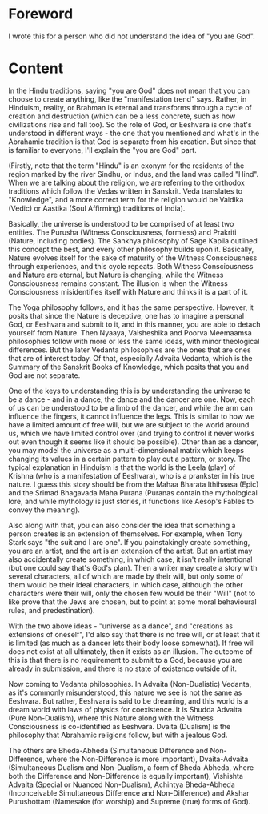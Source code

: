 # Foreword
I wrote this for a person who did not understand the idea of "you are God".

# Content
In the Hindu traditions, saying "you are God" does not mean that you can choose to create anything, like the "manifestation trend" says. Rather, in Hinduism, reality, or Brahman is eternal and transforms through a cycle of creation and destruction (which can be a less concrete, such as how civilizations rise and fall too). So the role of God, or Eeshvara is one that's understood in different ways - the one that you mentioned and what's in the Abrahamic tradition is that God is separate from his creation. But since that is familiar to everyone, I'll explain the "you are God" part.

(Firstly, note that the term "Hindu" is an exonym for the residents of the region marked by the river Sindhu, or Indus, and the land was called "Hind". When we are talking about the religion, we are referring to the orthodox traditions which follow the Vedas written in Sanskrit. Veda translates to "Knowledge", and a more correct term for the religion would be Vaidika (Vedic) or Aastika (Soul Affirming) traditions of India).

Basically, the universe is understood to be comprised of at least two entities. The Purusha (Witness Consciousness, formless) and Prakriti (Nature, including bodies). The Sankhya philosophy of Sage Kapila outlined this concept the best, and every other philosophy builds upon it. Basically, Nature evolves itself for the sake of maturity of the Witness Consciousness through experiences, and this cycle repeats. Both Witness Consciousness and Nature are eternal, but Nature is changing, while the Witness Consciousness remains constant. The illusion is when the Witness Consciousness misidentifies itself with Nature and thinks it is a part of it.

The Yoga philosophy follows, and it has the same perspective. However, it posits that since the Nature is deceptive, one has to imagine a personal God, or Eeshvara and submit to it, and in this manner, you are able to detach yourself from Nature. Then Nyaaya, Vaisheshika and Poorva Meemaamsa philosophies follow with more or less the same ideas, with minor theological differences. But the later Vedanta philosophies are the ones that are ones that are of interest today. Of that, especially Advaita Vedanta, which is the Summary of the Sanskrit Books of Knowledge, which posits that you and God are not separate.

One of the keys to understanding this is by understanding the universe to be a dance - and in a dance, the dance and the dancer are one. Now, each of us can be understood to be a limb of the dancer, and while the arm can influence the fingers, it cannot influence the legs. This is similar to how we have a limited amount of free will, but we are subject to the world around us, which we have limited control over (and trying to control it never works out even though it seems like it should be possible). Other than as a dancer, you may model the universe as a multi-dimensional matrix which keeps changing its values in a certain pattern to play out a pattern, or story. The typical explanation in Hinduism is that the world is the Leela (play) of Krishna (who is a manifestation of Eeshvara), who is a prankster in his true nature. I guess this story should be from the Mahaa Bharata Ithihaasa (Epic) and the Srimad Bhagavada Maha Purana (Puranas contain the mythological lore, and while mythology is just stories, it functions like Aesop's Fables to convey the meaning).

Also along with that, you can also consider the idea that something a person creates is an extension of themselves. For example, when Tony Stark says "the suit and I are one". If you painstakingly create something, you are an artist, and the art is an extension of the artist. But an artist may also accidentally create something, in which case, it isn't really intentional (but one could say that's God's plan). Then a writer may create a story with several characters, all of which are made by their will, but only some of them would be their ideal characters, in which case, although the other characters were their will, only the chosen few would be their "Will" (not to like prove that the Jews are chosen, but to point at some moral behavioural rules, and predestination).

With the two above ideas - "universe as a dance", and "creations as extensions of oneself", I'd also say that there is no free will, or at least that it is limited (as much as a dancer lets their body loose somewhat). If free will does not exist at all ultimately, then it exists as an illusion. The outcome of this is that there is no requirement to submit to a God, because you are already in submission, and there is no state of existence outside of it.

Now coming to Vedanta philosophies. In Advaita (Non-Dualistic) Vedanta, as it's commonly misunderstood, this nature we see is not the same as Eeshvara. But rather, Eeshvara is said to be dreaming, and this world is a dream world with laws of physics for coexistence. It is Shudda Advaita (Pure Non-Dualism), where this Nature along with the Witness Consciousness is co-identified as Eeshvara. Dvaita (Dualism) is the philosophy that Abrahamic religions follow, but with a jealous God. 

The others are Bheda-Abheda (Simultaneous Difference and Non-Difference, where the Non-Difference is more important), Dvaita-Advaita (Simultaneous Dualism and Non-Dualism, a form of Bheda-Abheda, where both the Difference and Non-Difference is equally important), Vishishta Advaita (Special or Nuanced Non-Dualism), Achintya Bheda-Abheda (Inconceivable Simultaneous Difference and Non-Difference) and Akshar Purushottam (Namesake (for worship) and Supreme (true) forms of God).